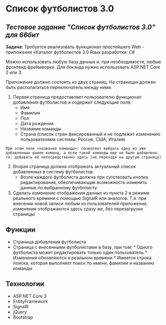 # Список футболистов 3.0
## _Тестовое задание "Список футболистов 3.0" для 66бит_

__Задача:__
Требуется реализовать функционал простейшего Web - приложения «Каталог футболистов 3.0
Язык разработки: C#

Можно использовать любую базу данных и, при необходимости, любые фронтенд фреймворки.
Для бекэнда нужно использовать ASP.NET Core 2 или 3.

Приложение должно состоять из двух страниц. На страницах должен быть располагаться
переключатель между ними.
1. Первая страница предоставляет пользователю функционал добавления футболистов и
содержит следующие поля:
    - Имя
    - Фамилия
    - Пол
    - Дата рождения
    - Название команды
    - Страна (список стран фиксированный и не подлежит изменению пользователями системы:
    Россия, США, Италия)

```При этом поле «название команды»: позволяет выбрать одну из уже добавленных ранее команд, а если такой команды еще не было добавлено, то, добавить её непосредственно здесь (не переходя на другую страницу)```

2. Вторая страница должна отображать актуальный список добавленных в систему футболистов. 
    - Возле каждого футболиста должна при сутствовать кнопка редактирования, обеспечивающая возможность изменить 
    данные по выбранному футболисту.
3. Сделать изменение отображения данных из пункта 2 в режиме реального времени c помощью SignalR или аналогов. 
Т.е. при внесении новой записи любым из пользователей приложения, изменения отображаются здесь сразу же, без 
перезагрузки страницы/

## Функции
- Страница добавления футболиста
- Страница с внесенными футболистами в базу, при том:
        * Одного футболиста может редактировать только один пользователь
        * Изменения обновляются в реальном времени
        * Имеется строка поиска, которая выполняет поиск по имени, фамилии и названию команды

## Технологии
- ASP.NET Core 3
- EntityFramework
- SignalR
- jQuery
- Bootstrap
